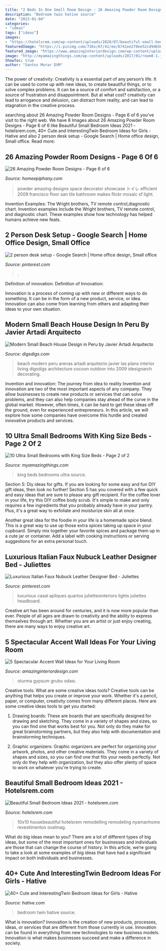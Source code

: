 ```yaml
---
title: "2 Beds In One Small Room Design : 26 Amazing Powder Room Designs"
description: "Bedroom twin hative source"
date: "2023-01-04"
categories:
- "ideas"
tags: ["ideas"]
images:
- "https://hotelsrem.com/wp-content/uploads/2020/07/beautiful-small-bedroom-ideas-unique-25-small-bedroom-design-ideas-how-to-decorate-a-small-bedroom-of-beautiful-small-bedroom-ideas.jpg"
featuredImage: "https://i.pinimg.com/736x/67/41/ee/6741ee270ee52cd9d6567f5518a69118.jpg"
featured_image: "https://www.amazinginteriordesign.com/wp-content/uploads/2014/06/fi4.jpg"
image: "http://myamazingthings.com/wp-content/uploads/2017/01/room8-1.jpg"
ShowToc: true
author: "Santos Morar DVM"
---
```



The power of creativity:
Creativity is a essential part of any person’s life. It can be used to come up with new ideas, to create beautiful things, or to solve complex problems. It can be a source of comfort and satisfaction, or a source of frustration and disappointment. But at what cost? creativity can lead to arrogance and delusion, can distract from reality, and can lead to stagnation in the creative process.

	

		
searching about 26 Amazing Powder Room Designs - Page 6 of 6 you've visit to the right web. We have 8 Images about 26 Amazing Powder Room Designs - Page 6 of 6 like Beautiful Small Bedroom Ideas 2021 - hotelsrem.com, 40+ Cute and InterestingTwin Bedroom Ideas for Girls - Hative and also 2 person desk setup - Google Search | Home office design, Small office. Read more:
		
    
## 26 Amazing Powder Room Designs - Page 6 Of 6

<img loading=lazy src="https://homeepiphany.com/wp-content/uploads/2015/07/26-Amazing-Powder-Room-Designs-24.jpg" onerror="this.onerror=null;this.src='https://tse4.mm.bing.net/th?id=OIP.0uAvm3QooXYCsOJ_uWJwgwHaJ4&amp;pid=15.1';" alt="26 Amazing Powder Room Designs - Page 6 of 6">

_Source: homeepiphany.com_

>powder amazing designs space decorator showcase トイレ efficient 2009 francisco floor san tile bathroom makes flickr mosaic sf light. 

	

Invention Examples: The Wright brothers, TV remote control,diagnostic chart.
Invention examples include the Wright brothers, TV remote control, and diagnostic chart. These examples show how technology has helped humans achieve new feats.

    
## 2 Person Desk Setup - Google Search | Home Office Design, Small Office

<img loading=lazy src="https://i.pinimg.com/736x/67/41/ee/6741ee270ee52cd9d6567f5518a69118.jpg" onerror="this.onerror=null;this.src='https://tse4.mm.bing.net/th?id=OIP.I9t6YXlBt1QX-0K_KWE6RQHaF7&amp;pid=15.1';" alt="2 person desk setup - Google Search | Home office design, Small office">

_Source: pinterest.com_

>. 

	

Definition of innovation:
Definition of Innovation: 

Innovation is a process of coming up with new or different ways to do something. It can be in the form of a new product, service, or idea. Innovation can also come from learning from others and adapting their ideas to your own situation.

    
## Modern Small Beach House Design In Peru By Javier Artadi Arquitecto

<img loading=lazy src="https://www.digsdigs.com/photos/modern-small-beach-house-design-5-554x850.jpg" onerror="this.onerror=null;this.src='https://tse2.mm.bing.net/th?id=OIP.pity6MCSZwPrTpt2wI_gdAHaLX&amp;pid=15.1';" alt="Modern Small Beach House Design in Peru by Javier Artadi Arquitecto">

_Source: digsdigs.com_

>beach modern peru arenas artadi arquitecto javier las plans interior living digsdigs architecture cocoon outdoor into 2009 idesignarch decorating. 

	

Invention and innovation: The journey from idea to reality
Invention and innovation are two of the most important aspects of any company. They allow businesses to create new products or services that can solve problems, and they can also help companies stay ahead of the curve in the global market. However, often times, it can be hard to get these ideas off the ground, even for experienced entrepreneurs. In this article, we will explore how some companies have overcome this hurdle and created innovative products and services.

    
## 10 Ultra Small Bedrooms With King Size Beds - Page 2 Of 2

<img loading=lazy src="http://myamazingthings.com/wp-content/uploads/2017/01/room8-1.jpg" onerror="this.onerror=null;this.src='https://tse1.mm.bing.net/th?id=OIP.DqS5WzdaFHGr4NgocyFn1AHaJ4&amp;pid=15.1';" alt="10 Ultra Small Bedrooms with King Size Beds - Page 2 of 2">

_Source: myamazingthings.com_

>king beds bedrooms ultra source. 

	

Section 5: Diy ideas for gifts.
If you are looking for some easy and fun DIY gift ideas, then look no further! Section 5 has you covered with a few quick and easy ideas that are sure to please any gift recipient.
For the coffee lover in your life, try this DIY coffee body scrub. It's simple to make and only requires a few ingredients that you probably already have in your pantry. Plus, it's a great way to exfoliate and moisturize skin all at once.

Another great idea for the foodie in your life is a homemade spice blend. This is a great way to use up those extra spices taking up space in your cupboard. Simply mix together your favorite spices and package them up in a cute jar or container. Add a label with cooking instructions or serving suggestions for an extra personal touch.

    
## Luxurious Italian Faux Nubuck Leather Designer Bed - Juliettes

<img loading=lazy src="https://i.pinimg.com/736x/53/0a/80/530a809765a4b8c60cd31c633b416218.jpg" onerror="this.onerror=null;this.src='https://tse2.mm.bing.net/th?id=OIP.R4c140rBSqpRzexmSFJ_eQHaLG&amp;pid=15.1';" alt="Luxurious Italian Faux Nubuck Leather Designer Bed - Juliettes">

_Source: pinterest.com_

>luxurious casal apliques quartos juliettesinteriors lights juliettes headboard. 

	

Creative art has been around for centuries, and it is now more popular than ever. People of all ages are drawn to creativity and the ability to express themselves through art. Whether you are an artist or just enjoy creating, there are many ways to enjoy creative art.

    
## 5 Spectacular Accent Wall Ideas For Your Living Room

<img loading=lazy src="https://www.amazinginteriordesign.com/wp-content/uploads/2014/06/fi4.jpg" onerror="this.onerror=null;this.src='https://tse1.mm.bing.net/th?id=OIP.v44IOPdQ85PvhyvJAeN-cAHaFv&amp;pid=15.1';" alt="5 Spectacular Accent Wall Ideas for Your Living Room">

_Source: amazinginteriordesign.com_

>oturma gypsum grubu odası. 

	

Creative tools: What are some creative ideas tools?
Creative tools can be anything that helps you create or improve your work. Whether it's a pencil, paper, or computer, creativity comes from many different places. Here are some creative ideas tools to get you started:
1. Drawing boards: These are boards that are specifically designed for drawing and sketching. They come in a variety of shapes and sizes, so you can find one that works best for you. Not only do they make for great brainstorming partners, but they also help with documentation and brainstorming techniques.

2. Graphic organizers: Graphic organizers are perfect for organizing your artwork, photos, and other creative materials. They come in a variety of shapes and sizes, so you can find one that fits your needs perfectly. Not only do they help with organization, but they also offer plenty of space to work on whatever you're trying to create.

    
## Beautiful Small Bedroom Ideas 2021 - Hotelsrem.com

<img loading=lazy src="https://hotelsrem.com/wp-content/uploads/2020/07/beautiful-small-bedroom-ideas-unique-25-small-bedroom-design-ideas-how-to-decorate-a-small-bedroom-of-beautiful-small-bedroom-ideas.jpg" onerror="this.onerror=null;this.src='https://tse3.mm.bing.net/th?id=OIP.uHthhECcPBO0EZ6KqaMyLgHaLH&amp;pid=15.1';" alt="Beautiful Small Bedroom Ideas 2021 - hotelsrem.com">

_Source: hotelsrem.com_

>10x10 housebeautiful hotelsrem remodelling remodeling nyamanhome revestimentos ovalmag. 

	

What do big ideas mean to you?
There are a lot of different types of big ideas, but some of the most important ones for businesses and individuals are those that can change the course of history. In this article, we’re going to take a look at some examples of big ideas that have had a significant impact on both individuals and businesses.

    
## 40+ Cute And InterestingTwin Bedroom Ideas For Girls - Hative

<img loading=lazy src="https://hative.com/wp-content/uploads/2015/06/twin-bedroom-ideas-for-girls/25-twin-bedroom-ideas-for-girls.jpg" onerror="this.onerror=null;this.src='https://tse2.mm.bing.net/th?id=OIP.Qif8TyOKAG4Yf3pH-pQlNAHaGh&amp;pid=15.1';" alt="40+ Cute and InterestingTwin Bedroom Ideas for Girls - Hative">

_Source: hative.com_

>bedroom twin hative source. 

	

What is innovation?
Innovation is the creation of new products, processes, ideas, or services that are different from those currently in use. Innovation can be found in everything from new technologies to new business models. Innovation is what makes businesses succeed and make a difference in society.

